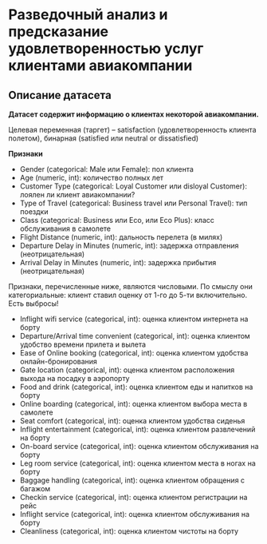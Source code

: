# Разведочный анализ и предсказание удовлетворенностью услуг клиентами авиакомпании
## Описание датасета

**Датасет содержит информацию о клиентах некоторой авиакомпании.**

Целевая переменная (таргет) – satisfaction (удовлетворенность клиента полетом), бинарная (satisfied или neutral or dissatisfied)

**Признаки**
* Gender (categorical: Male или Female): пол клиента
* Age (numeric, int): количество полных лет
* Customer Type (categorical: Loyal Customer или disloyal Customer): лоялен ли клиент авиакомпании?
* Type of Travel (categorical: Business travel или Personal Travel): тип поездки
* Class (categorical: Business или Eco, или Eco Plus): класс обслуживания в самолете
* Flight Distance (numeric, int): дальность перелета (в милях)
* Departure Delay in Minutes (numeric, int): задержка отправления (неотрицательная)
* Arrival Delay in Minutes (numeric, int): задержка прибытия (неотрицательная)

Признаки, перечисленные ниже, являются числовыми. По смыслу они категориальные: клиент ставил оценку от 1-го до 5-ти включительно. Есть выбросы!

* Inflight wifi service (categorical, int): оценка клиентом интернета на борту
* Departure/Arrival time convenient (categorical, int): оценка клиентом удобство времени прилета и вылета
* Ease of Online booking (categorical, int): оценка клиентом удобства онлайн-бронирования
* Gate location (categorical, int): оценка клиентом расположения выхода на посадку в аэропорту
* Food and drink (categorical, int): оценка клиентом еды и напитков на борту
* Online boarding (categorical, int): оценка клиентом выбора места в самолете
* Seat comfort (categorical, int): оценка клиентом удобства сиденья
* Inflight entertainment (categorical, int): оценка клиентом развлечений на борту
* On-board service (categorical, int): оценка клиентом обслуживания на борту
* Leg room service (categorical, int): оценка клиентом места в ногах на борту
* Baggage handling (categorical, int): оценка клиентом обращения с багажом
* Checkin service (categorical, int): оценка клиентом регистрации на рейс
* Inflight service (categorical, int): оценка клиентом обслуживания на борту
* Cleanliness (categorical, int): оценка клиентом чистоты на борту
